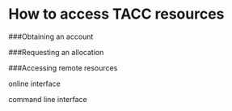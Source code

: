 How to access TACC resources
=========================================

###Obtaining an account

###Requesting an allocation

###Accessing remote resources

online interface

command line interface

